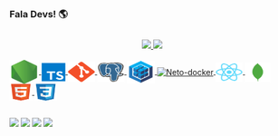 ### Fala Devs! 🌎

##

<div align="center">
  <a href="https://github.com/ailtonnetodev">
  <img height="180em" src="https://github-readme-stats.vercel.app/api?username=ailtonnetodev&show_icons=true&theme=light&include_all_commits=true&count_private=true"/>
  <img height="180em" src="https://github-readme-stats.vercel.app/api/top-langs/?username=ailtonnetodev&layout=compact&langs_count=7&theme=white"/>
</div>
  
<div style="display: inline_block"><br>
  <img align="center" alt="Rafa-Nodejs" height="42" width="52" src="https://raw.githubusercontent.com/devicons/devicon/master/icons/nodejs/nodejs-original.svg">
  <img align="center" alt="Rafa-Ts" height="33" width="43" src="https://raw.githubusercontent.com/devicons/devicon/master/icons/typescript/typescript-plain.svg">
  <img align="center" alt="Rafa-git" height="36" width="48" src="https://raw.githubusercontent.com/devicons/devicon/master/icons/git/git-plain.svg">
  <img align="center" alt="Rafa-postgresql" height="35" width="48" src="https://raw.githubusercontent.com/devicons/devicon/master/icons/postgresql/postgresql-original.svg">
  <img align="center" alt="Rafa-sequelize" height="40" width="50" src="https://raw.githubusercontent.com/devicons/devicon/master/icons/sequelize/sequelize-original.svg">
  <img align="center" alt="Neto-docker" height="38" width="48" src="https://devicons.dev.br/icons?icon=docker&theme=dark&perline=1">
  <img align="center" alt="Rafa-React" height="35" width="48" src="https://raw.githubusercontent.com/devicons/devicon/master/icons/react/react-original.svg">
  <img align="center" alt="Rafa-mongodb" height="35" width="45" src="https://raw.githubusercontent.com/devicons/devicon/master/icons/mongodb/mongodb-plain.svg">
  <img align="center" alt="Rafa-HTML" height="30" width="40" src="https://raw.githubusercontent.com/devicons/devicon/master/icons/html5/html5-original.svg">
  <img align="center" alt="Rafa-CSS" height="30" width="40" src="https://raw.githubusercontent.com/devicons/devicon/master/icons/css3/css3-original.svg">
</div>
  
  ##

<div>
  <a href="https://instagram.com/nettoyb" target="_blank"><img src="https://img.shields.io/badge/-Instagram-%23E4405F?style=for-the-badge&logo=instagram&logoColor=white" target="_blank"></a>
 <a href="https://discord.gg/smithh" target="_blank"><img src="https://img.shields.io/badge/Discord-7289DA?style=for-the-badge&logo=discord&logoColor=white" target="_blank"></a> 
  <a href = "mailto:ailtonnetto8319@gmail.com"><img src="https://img.shields.io/badge/-Gmail-%23333?style=for-the-badge&logo=gmail&logoColor=white" target="_blank"></a>
  <a href="https://linkedin.com/in/ailton-neto-dev" target="_blank"><img src="https://img.shields.io/badge/-LinkedIn-%230077B5?style=for-the-badge&logo=linkedin&logoColor=white" target="_blank"></a>
</div>
